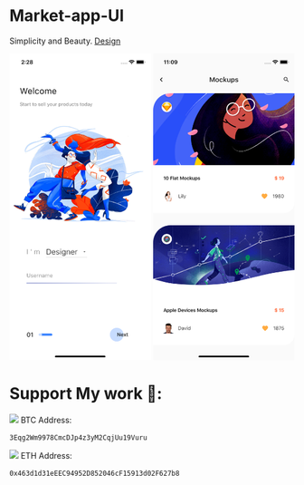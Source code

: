 # Market-app-UI

Simplicity and Beauty.
<a href ="https://dribbble.com/shots/6525264-UI-Market-app">Design </a>

  <img src="design/welcomepage.png" width="250">  <img src="design/homepage.png" width="250">   






# Support My work 🦄:

 <img src= "https://github.com/kelvin147789/Flutter_UI_Reality/blob/master/images/bitcoin.png" width="18"> BTC Address:
 
    3Eqg2Wm9978CmcDJp4z3yM2CqjUu19Vuru
    
 <img src= "https://github.com/kelvin147789/Flutter_UI_Reality/blob/master/images/ethereum.png" width="18"> ETH Address:
 
    0x463d1d31eEEC94952D852046cF15913d02F627b8

    
